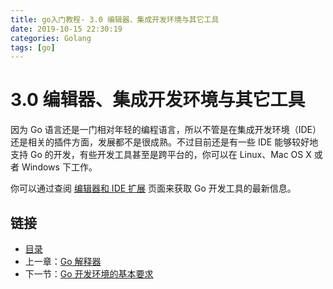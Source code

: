 ```yaml
---
title: go入门教程- 3.0 编辑器、集成开发环境与其它工具   
date: 2019-10-15 22:30:19   
categories: Golang   
tags: [go]   
---
```

# 3.0 编辑器、集成开发环境与其它工具

因为 Go 语言还是一门相对年轻的编程语言，所以不管是在集成开发环境（IDE）还是相关的插件方面，发展都不是很成熟。不过目前还是有一些 IDE 能够较好地支持 Go 的开发，有些开发工具甚至是跨平台的，你可以在 Linux、Mac OS X 或者 Windows 下工作。

你可以通过查阅 [编辑器和 IDE 扩展](http://go-lang.cat-v.org/text-editors/) 页面来获取 Go 开发工具的最新信息。

## 链接

- [目录](https://blog.zshipu.com/go%E5%85%A5%E9%97%A8%E6%95%99%E7%A8%8B/index.html)
- 上一章：[Go 解释器](file://02.8.md)
- 下一节：[Go 开发环境的基本要求](file://03.1.md)